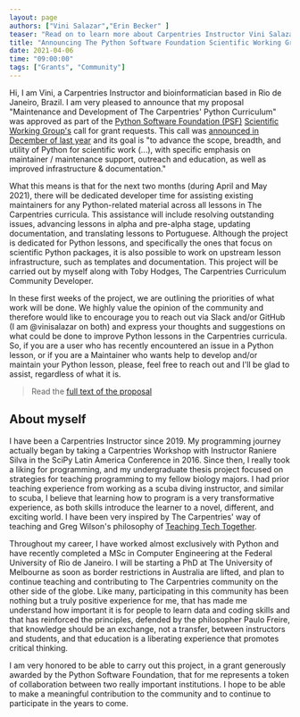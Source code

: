 ```yaml
---
layout: page
authors: ["Vini Salazar","Erin Becker" ]
teaser: "Read on to learn more about Carpentries Instructor Vini Salazar’s work to develop the Carpentries Python Curriculum"
title: "Announcing The Python Software Foundation Scientific Working Group grant"
date: 2021-04-06
time: "09:00:00"
tags: ["Grants", "Community"]
---
```


Hi, I am Vini, a Carpentries Instructor and bioinformatician based in Rio de Janeiro, Brazil. I am very pleased to announce that my proposal "Maintenance and Development of The Carpentries' Python Curriculum" was approved as part of the [Python Software Foundation (PSF)](https://www.python.org/psf/) [Scientific Working Group's](https://wiki.python.org/psf/ScientificWG) call for grant requests. This call was [announced in December of last year](https://pyfound.blogspot.com/2020/12/psf-scientific-working-group-announces.html) and its goal is "to advance the scope, breadth, and utility of Python for scientific work (...), with specific emphasis on maintainer / maintenance support, outreach and education, as well as improved infrastructure & documentation."

What this means is that for the next two months (during April and May 2021), there will be dedicated developer time for assisting existing maintainers for any Python-related material across all lessons in The Carpentries curricula. This assistance will include resolving outstanding issues, advancing  lessons in alpha and pre-alpha stage, updating documentation, and translating lessons to Portuguese. Although the project is dedicated for Python lessons, and specifically the ones that focus on scientific Python packages, it is also possible to work on upstream lesson infrastructure, such as templates and documentation. This project will be carried out by myself along with Toby Hodges, The Carpentries Curriculum Community Developer.

In these first weeks of the project, we are outlining the priorities of what work will be done. We highly value the opinion of the community and therefore would like to encourage you to reach out via Slack and/or GitHub (I am @vinisalazar on both) and express your thoughts and suggestions on what could be done to improve Python lessons in the Carpentries curricula. So, if you are a user who has recently encountered an issue in a Python lesson, or if you are a Maintainer who wants help to develop and/or maintain your Python lesson, please, feel free to reach out and I'll be glad to assist, regardless of what it is.

>Read the [full text of the proposal](http://carpentries.org/files/pdf/Carpentries_PSF_Grant_blog.pdf)

## About myself
I have been a Carpentries Instructor since 2019. My programming journey actually began by taking a Carpentries Workshop with Instructor Raniere Silva in the SciPy Latin America Conference in 2016. Since then, I really took a liking for programming, and my undergraduate thesis project focused on strategies for teaching programming to my fellow biology majors. I had prior teaching experience from working as a scuba diving instructor, and similar to scuba, I believe that learning how to program is a very transformative experience, as both skills introduce the learner to a novel, different, and exciting world. I have been very inspired by The Carpentries' way of teaching and Greg Wilson's philosophy of [Teaching Tech Together](https://teachtogether.tech/).

Throughout my career, I have worked almost exclusively with Python and have recently completed a MSc in Computer Engineering at the Federal University of Rio de Janeiro. I will be starting a PhD at The University of Melbourne as soon as border restrictions in Australia are lifted, and plan to continue teaching and contributing to The Carpentries community on the other side of the globe. Like many, participating in this community has been nothing but a truly positive experience for me, that has made me understand how important it is for people to learn data and coding skills and that has reinforced the principles, defended by the philosopher Paulo Freire, that knowledge should be an exchange, not a transfer, between instructors and students, and that education is a liberating experience that promotes critical thinking.

I am very honored to be able to carry out this project, in a grant generously awarded by the Python Software Foundation, that for me represents a token of collaboration between two really important institutions. I hope to be able to make a meaningful contribution to the community and to continue to participate in the years to come.
